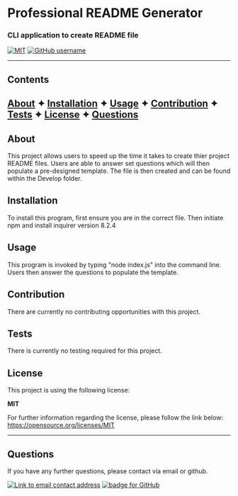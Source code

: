 
# Professional README Generator

### CLI application to create README file

[![MIT](https://img.shields.io/badge/License-MIT-yellow?style=for-the-badge)](https://opensource.org/licenses/MIT)  [![GitHub username](https://img.shields.io/badge/GitHub_Username-caoimhejyoti-green?style=for-the-badge)](https://github.com/caoimhejyoti)

----------------------------------------------------------------
## Contents
[About](#about)  ✦  [Installation](#installation)  ✦  [Usage](#usage)  ✦  [Contribution](#contribution)  ✦  [Tests](#tests)  ✦  [License](#license)  ✦  [Questions](#questions)
----------------------------------------------------------------
## About
This project allows users to speed up the time it takes to create thier project README files. Users are able to answer set questions which will then populate a pre-designed template. The file is then created and can be found within the Develop folder. 

## Installation
To install this program, first ensure you are in the correct file. Then initiate npm and install inquirer version 8.2.4 

## Usage
This program is invoked by typing "node index.js" into the command line. Users then answer the questions to populate the template. 

## Contribution
There are currently no contributing opportunities with this project. 

## Tests
There is currently no testing required for this project. 

## License
This project is using the following license:

**MIT**

For further information regarding the license, please follow the link below:
 https://opensource.org/licenses/MIT

----------------------------------------------------------------

## Questions 
If you have any further questions, please contact via email or github.

<a href="mailto:caoimhejyoti@gmail.com"><img alt="Link to email contact address" src="https://img.shields.io/badge/email-D14836?style=for-the-badge" target="_blank" /></a>  <a href="https://github.com/caoimhejyoti"><img alt="badge for GitHub" src="https://img.shields.io/badge/github-%23121011.svg?style=for-the-badge&logo=github&logoColor=white" target="_blank" /></a>